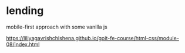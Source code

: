 # lending

mobile-first approach with some vanilla js

https://liliyagavrishchishena.github.io/goit-fe-course/html-css/module-08/index.html
